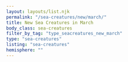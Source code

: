 ```yaml
---
layout: layouts/list.njk
permalink: "/sea-creatures/new/march/"
title: New Sea Creatures in March
body_class: sea-creatures
filter_by_tag: "type_seacreatures_new_march"
type: "sea-creatures"
listing: "sea-creatures"
hemisphere: ""
---
```


